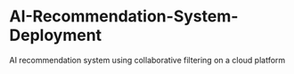 # AI-Recommendation-System-Deployment
AI recommendation system using collaborative filtering on a cloud platform

